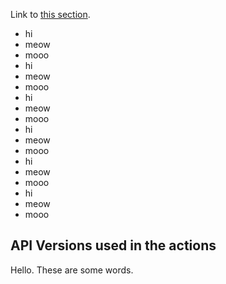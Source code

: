 Link to [this section][].

- hi
- meow
- mooo
- hi
- meow
- mooo
- hi
- meow
- mooo
- hi
- meow
- mooo
- hi
- meow
- mooo
- hi
- meow
- mooo

## API Versions used in the actions

Hello. These are some words.



  [this section]: #api-versions-used-in-the-actions
